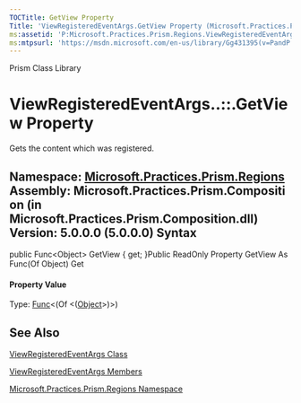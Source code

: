 ```yaml
---
TOCTitle: GetView Property
Title: 'ViewRegisteredEventArgs.GetView Property (Microsoft.Practices.Prism.Regions)'
ms:assetid: 'P:Microsoft.Practices.Prism.Regions.ViewRegisteredEventArgs.GetView'
ms:mtpsurl: 'https://msdn.microsoft.com/en-us/library/Gg431395(v=PandP.50)'
---
```


Prism Class Library

ViewRegisteredEventArgs..::.GetView Property
============================================

Gets the content which was registered.

**Namespace:** [Microsoft.Practices.Prism.Regions](https://msdn.microsoft.com/n:microsoft.practices.prism.regions)
**Assembly:** Microsoft.Practices.Prism.Composition (in Microsoft.Practices.Prism.Composition.dll) Version: 5.0.0.0 (5.0.0.0)
Syntax
------

<span id="syntaxToggle"></span>public Func&lt;Object&gt; GetView { get; }Public ReadOnly Property GetView As Func(Of Object) Get
#### Property Value

Type: [Func](http://msdn2.microsoft.com/en-us/library/bb534960)&lt;(Of &lt;([Object](http://msdn2.microsoft.com/en-us/library/e5kfa45b)&gt;)&gt;)

See Also
--------

<span id="seeAlsoToggle"></span>
[ViewRegisteredEventArgs Class](https://msdn.microsoft.com/t:microsoft.practices.prism.regions.viewregisteredeventargs)

[ViewRegisteredEventArgs Members](https://msdn.microsoft.com/allmembers.t:microsoft.practices.prism.regions.viewregisteredeventargs)

[Microsoft.Practices.Prism.Regions Namespace](https://msdn.microsoft.com/n:microsoft.practices.prism.regions)

